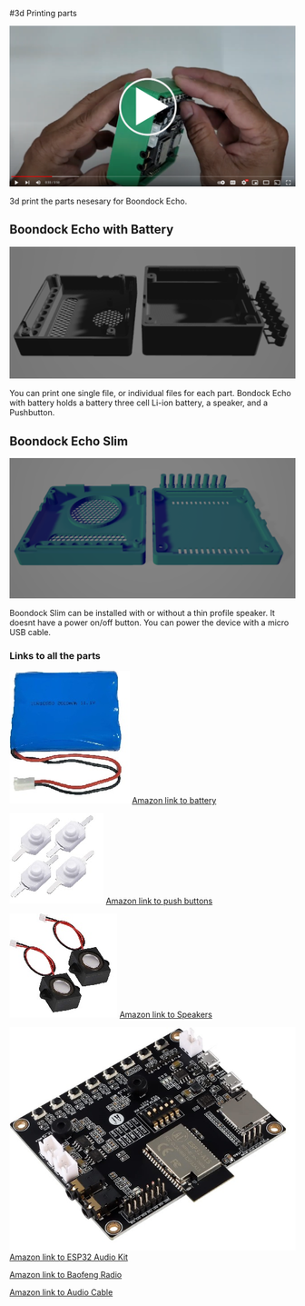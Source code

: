 #3d Printing parts
 
 [![Watch the video](/3d.print/video.png)](https://youtu.be/K9tplKsggrA)


3d print the parts nesesary for Boondock Echo. 


## Boondock Echo with Battery

![Boondock with battery](/3d.print/All_Parts_V1.png)

You can print one single file, or individual files for each part. Bondock Echo with battery holds a battery three cell Li-ion battery, a speaker, and a Pushbutton.



## Boondock Echo Slim


![Boondock with battery](/3d.print/All_Parts_Slim.png)

Boondock Slim can be installed with or without a thin profile speaker. It doesnt have a power on/off button. You can power the device with a micro USB cable.



### Links to all the parts

![Battery](/3d.print/Battery.jpg)
[Amazon link to battery](https://a.co/d/b0EKAVF)

![Pushbuttons](/3d.print/PushButton.jpg)
[Amazon link to push buttons](https://a.co/d/g9sqHGD)
 
![Speaker](/3d.print/Speaker.jpg)
[Amazon link to Speakers](https://a.co/d/degUwFO)

![ESP32](/3d.print/ESP32AudioKit.jpg)
[Amazon link to ESP32 Audio Kit](https://a.co/d/4O83x4C)

[Amazon link to Baofeng Radio](https://a.co/d/3xN6RiG)

[Amazon link to Audio Cable](https://a.co/d/8nfM7wO)

